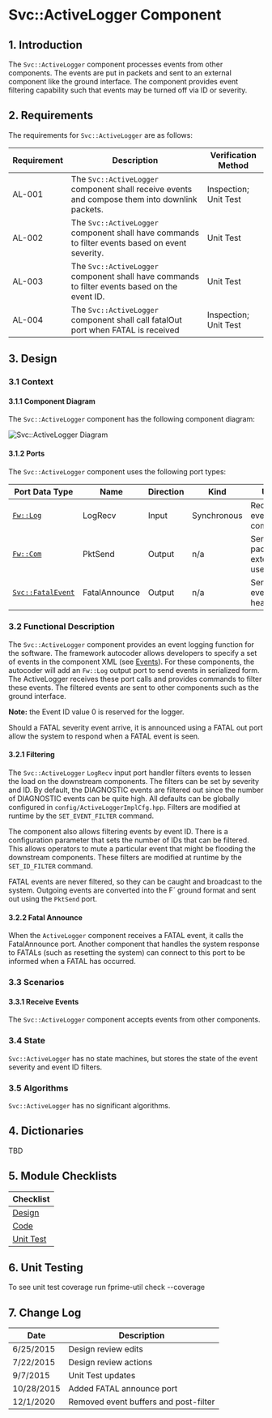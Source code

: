 # Svc::ActiveLogger Component

## 1. Introduction

The `Svc::ActiveLogger` component processes events from other components. The events are put in packets and sent to an
external component like the ground interface. The component provides event filtering capability such that events may
be turned off via ID or severity.

## 2. Requirements

The requirements for `Svc::ActiveLogger` are as follows:

Requirement | Description | Verification Method
----------- | ----------- | -------------------
AL-001 | The `Svc::ActiveLogger` component shall receive events and compose them into downlink packets. | Inspection; Unit Test
AL-002 | The `Svc::ActiveLogger` component shall have commands to filter events based on event severity. | Unit Test
AL-003 | The `Svc::ActiveLogger` component shall have commands to filter events based on the event ID. | Unit Test 
AL-004 | The `Svc::ActiveLogger` component shall call fatalOut port when FATAL is received | Inspection; Unit Test

## 3. Design

### 3.1 Context

#### 3.1.1 Component Diagram

The `Svc::ActiveLogger` component has the following component diagram:

![`Svc::ActiveLogger` Diagram](img/ActiveLoggerBDD.jpg "Svc::ActiveLogger")

#### 3.1.2 Ports

The `Svc::ActiveLogger` component uses the following port types:

Port Data Type | Name | Direction | Kind | Usage
-------------- | ---- | --------- | ---- | -----
[`Fw::Log`](../../../Fw/Log/docs/sdd.md) | LogRecv | Input | Synchronous | Receive events from components
[`Fw::Com`](../../../Fw/Log/docs/sdd.md) | PktSend | Output | n/a | Send event packets to external user
[`Svc::FatalEvent`](../../../Svc/Fatal/docs/sdd.md) | FatalAnnounce | Output | n/a | Send FATAL event (to health)

### 3.2 Functional Description

The `Svc::ActiveLogger` component provides an event logging function for the software. The framework autocoder allows
developers to specify a set of events in the component XML
(see [Events](https://nasa.github.io/fprime/UsersGuide/user/cmd-evt-chn-prm.html#Events)). For these components, the
autocoder will add an `Fw::Log` output port to send events in serialized form. The ActiveLogger receives these port
calls and provides commands to filter these events. The filtered events are sent to other components such as the ground
interface. 
 
**Note:** the Event ID value 0 is reserved for the logger.

Should a FATAL severity event arrive, it is announced using a FATAL out port allow the system to respond when a FATAL
event is seen.

#### 3.2.1 Filtering

The `Svc::ActiveLogger` `LogRecv` input port handler filters events to lessen the load on the downstream components. The
filters can be set by severity and ID. By default, the DIAGNOSTIC events are filtered out since the number of DIAGNOSTIC
events can be quite high.  All defaults can be globally configured in `config/ActiveLoggerImplCfg.hpp`. Filters are
modified at runtime by the `SET_EVENT_FILTER` command.

The component also allows filtering events by event ID. There is a configuration parameter that sets the number of IDs
that can be filtered. This allows operators to mute a particular event that might be flooding the downstream components.
These filters are modified at runtime by the `SET_ID_FILTER` command.

FATAL events are never filtered, so they can be caught and broadcast to the system. Outgoing events are converted into
the F´ ground format and sent out using the `PktSend` port.



#### 3.2.2 Fatal Announce

When the `ActiveLogger` component receives a FATAL event, it calls the FatalAnnounce port. Another component that
handles the system response to FATALs (such as resetting the system) can connect to this port to be informed when a
FATAL has occurred.

### 3.3 Scenarios

#### 3.3.1 Receive Events

The `Svc::ActiveLogger` component accepts events from other components.

### 3.4 State

`Svc::ActiveLogger` has no state machines, but stores the state of the event severity and event ID filters.

### 3.5 Algorithms

`Svc::ActiveLogger` has no significant algorithms.

## 4. Dictionaries

TBD

## 5. Module Checklists

Checklist |
-------- |
[Design](Checklist_Design.xlsx) |
[Code](Checklist_Code.xlsx) |
[Unit Test](Checklist_Unit_Test.xls) |

## 6. Unit Testing

To see unit test coverage run fprime-util check --coverage

## 7. Change Log

Date | Description
---- | -----------
6/25/2015 | Design review edits
7/22/2015 | Design review actions
9/7/2015 | Unit Test updates 
10/28/2015 | Added FATAL announce port
12/1/2020 | Removed event buffers and post-filter



